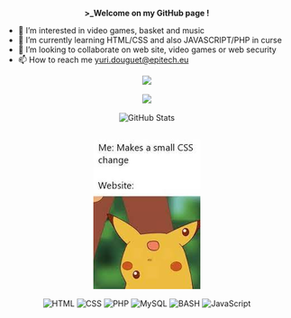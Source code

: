 <p align=center>  <strong> >_Welcome on my GitHub page !</strong> </p>
 
- 👀 I’m interested in video games, basket and music
- 🌱 I’m currently learning HTML/CSS and also JAVASCRIPT/PHP in curse
- 💞️ I’m looking to collaborate on web site, video games or web security
- 📫 How to reach me yuri.douguet@epitech.eu


<p align=center>  
  <img src='https://readme-typing-svg.herokuapp.com?color=%23D069F7&size=15&center=true&width=222&height=42&lines=👋+Hi+,+I’m+Yuri+DOUGUET'>
</p>
<p align=center>  
  <img src='https://readme-typing-svg.herokuapp.com?color=%23D069F7&size=15&center=true&width=222&height=42&lines=student+in+EPITECH'>
</p>
<div>
  <p align="center">
    <img src="https://github-readme-streak-stats.herokuapp.com?user=Weezy-S&theme=monokai&date_format=M%20j%5B%2C%20Y%5D&dates=DD6E63&background=000000E3" alt="GitHub Stats" /> <br/><br/>
  </p>
</div>
<div>
<p align="center">
<img  alt="Oups" src="/picka-oups.jpeg" >
</p>

</div>
<p align='center'>
  <img alt='HTML' src='https://img.shields.io/badge/html5-%23E34F26.svg?style=for-the-badge&logo=html5&logoColor=white'/>
  <img alt='CSS' src='https://img.shields.io/badge/css3-%231572B6.svg?style=for-the-badge&logo=css3&logoColor=white'/>
  <img alt='PHP' src='https://img.shields.io/badge/PHP-777BB4?style=for-the-badge&logo=php&logoColor=white'/>
  <img alt='MySQL' src='https://img.shields.io/badge/mysql-%2300f.svg?style=for-the-badge&logo=mysql&logoColor=white'/>
  <img alt='BASH' src='https://img.shields.io/badge/bash-3776AB?style=for-the-badge&logo=linux&logoColor=white'/>
  <img alt='JavaScript' src='https://img.shields.io/badge/JavaScript-F7DF1E?style=for-the-badge&logo=javascript&logoColor=black'/>
</div>



<!---
Weezy-S/Weezy-S is a ✨ special ✨ repository because its `README.md` (this file) appears on your GitHub profile.
You can click the Preview link to take a look at your changes.
--->
